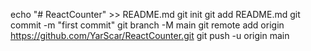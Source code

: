 echo "# ReactCounter" >> README.md
git init
git add README.md
git commit -m "first commit"
git branch -M main
git remote add origin https://github.com/YarScar/ReactCounter.git
git push -u origin main